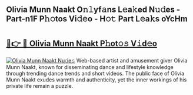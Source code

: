 ## Olivia Munn Naakt O𝚗𝚕yf𝚊ns L𝚎a𝚔ed N𝚞𝚍es - Part-n1F P𝚑𝚘tos Vi𝚍𝚎o - H𝚘𝚝 Part L𝚎a𝚔s oYcHm

# <h2><a href="http://kfeajz.oniu.top/?m=Olivia+Munn+Naakt">🔗👉 🔴 Olivia Munn Naakt P𝚑ot𝚘𝚜 V𝚒d𝚎o</a></h2>

[![Olivia Munn Naakt Nu𝚍e𝚜](https://i.imgur.com/0qMVB7G.gif)](http://kfeajz.oniu.top/?m=Olivia+Munn+Naakt)
Web-based artist and amusement giver Olivia Munn Naakt, known for disseminating dance and lifestyle knowledge through trending dance trends and short videos. The public face of Olivia Munn Naakt exudes warmth and authenticity, yet the inner workings of his private life remain a puzzle.  
